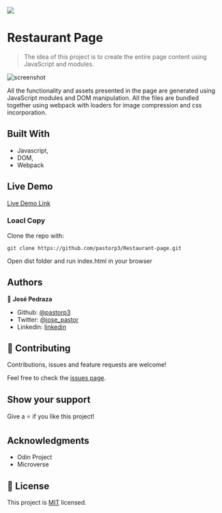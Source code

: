 ![](https://img.shields.io/badge/Microverse-blueviolet)

# Restaurant Page

> The idea of this project is to create the entire page content using JavaScript and modules.

![screenshot](https://www.eluniversal.com.mx/sites/default/files/2019/02/11/tacos.jpg)

All the functionality and assets presented in the page are generated using JavaScript modules and DOM manipulation. All the files are bundled together using webpack with loaders for image compression and css incorporation.

## Built With

- Javascript,
- DOM,
- Webpack

## Live Demo

[Live Demo Link](https://raw.githack.com/pastorp3/Restaurant-page/feature/dist/index.html)


### Loacl Copy

Clone the repo with:

``
git clone https://github.com/pastorp3/Restaurant-page.git
``


Open dist folder and run index.html in your browser


## Authors

👤 **José Pedraza**

- Github: [@pastorp3](https://github.com/pastorp3)
- Twitter: [@jose_pastor](https://twitter.com/jose_pastorp3 )
- Linkedin: [linkedin](https://www.linkedin.com/in/jos%C3%A9-pedraza-acevedo-ab700a1a9/)


## 🤝 Contributing

Contributions, issues and feature requests are welcome!

Feel free to check the [issues page](issues/).

## Show your support

Give a ⭐️ if you like this project!

## Acknowledgments

- Odin Project
- Microverse

## 📝 License

This project is [MIT](https://opensource.org/licenses/MIT) licensed.
